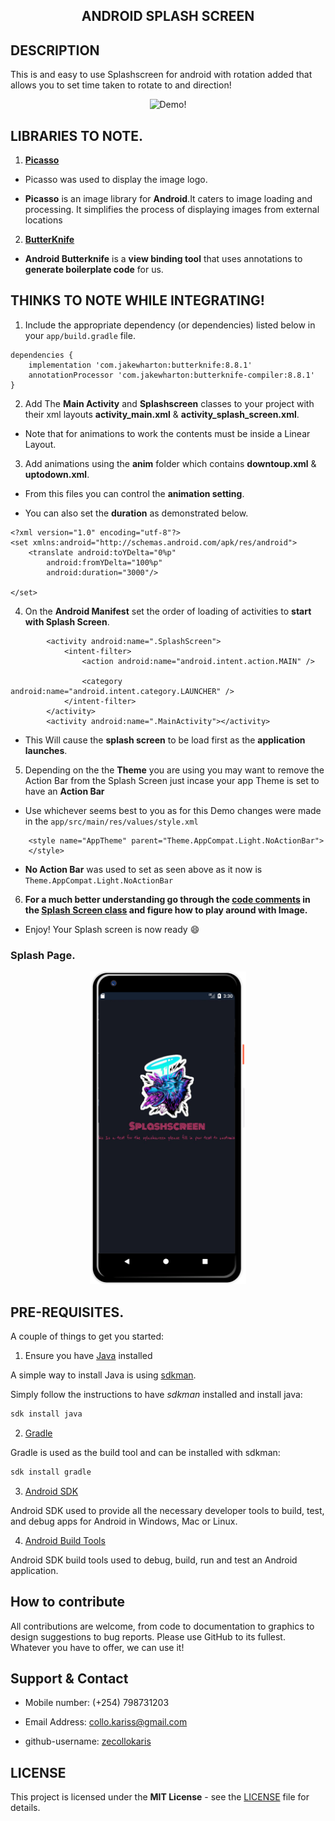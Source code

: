## <p align="center">ANDROID SPLASH SCREEN<p>

## DESCRIPTION

This is and easy to use Splashscreen for android with rotation added that allows you to set time taken to rotate to and direction!

<p align="center">
<img width="250" src="https://user-images.githubusercontent.com/36197725/53446706-a308b000-3a24-11e9-8df5-874d7c96e150.gif" alt="Demo!" />
<p>


## LIBRARIES TO NOTE.

1. **[Picasso](https://github.com/square/okhttp)**

- Picasso was used to display the image logo.

- **Picasso** is an image library for **Android**.It caters to image loading and processing. It simplifies the process of displaying images from external locations


2. **[ButterKnife](http://jakewharton.github.io/butterknife/)**

- **Android Butterknife** is a **view binding tool** that uses annotations to **generate boilerplate code** for us.

## THINKS TO NOTE WHILE INTEGRATING!

1. Include the appropriate dependency (or dependencies) listed below in your `app/build.gradle` file.

```
dependencies {
    implementation 'com.jakewharton:butterknife:8.8.1'
    annotationProcessor 'com.jakewharton:butterknife-compiler:8.8.1'
}
```

2. Add The **Main Activity** and **Splashscreen** classes to your project with their xml layouts **activity_main.xml** & **activity_splash_screen.xml**.

- Note that for animations to work the contents must be inside a Linear Layout.

3. Add animations using the **anim** folder which contains **downtoup.xml** & **uptodown.xml**.

- From this files you can control the **animation setting**.

- You can also set the **duration** as demonstrated below.

```
<?xml version="1.0" encoding="utf-8"?>
<set xmlns:android="http://schemas.android.com/apk/res/android">
    <translate android:toYDelta="0%p"
        android:fromYDelta="100%p"
        android:duration="3000"/>

</set>
```
4. On the **Android Manifest** set the order of loading of activities to **start with Splash Screen**.

```
        <activity android:name=".SplashScreen">
            <intent-filter>
                <action android:name="android.intent.action.MAIN" />

                <category android:name="android.intent.category.LAUNCHER" />
            </intent-filter>
        </activity>
        <activity android:name=".MainActivity"></activity>
```

- This Will cause the **splash screen** to be load first as the **application launches**. 

5. Depending on the the **Theme** you are using you may want to remove the Action Bar from the Splash Screen just incase your app Theme is set to have an **Action Bar**

- Use whichever seems best to you as for this Demo changes were made in the `app/src/main/res/values/style.xml`

```
    <style name="AppTheme" parent="Theme.AppCompat.Light.NoActionBar">
    </style>
```

- **No Action Bar** was used to set as seen above as it now is `Theme.AppCompat.Light.NoActionBar`

6. **For a much better understanding go through the [code comments](https://github.com/zecollokaris/Animated-Android-Splash-Screen/blob/master/app/src/main/java/com/splashscreen/splashscreen/SplashScreen.java) in the [Splash Screen class](https://github.com/zecollokaris/Animated-Android-Splash-Screen/blob/master/app/src/main/java/com/splashscreen/splashscreen/SplashScreen.java) and figure how to play around with Image.**

- Enjoy! Your Splash screen is now ready :smile:

### Splash Page.

<p align="center">
<img align="centre" width="250" src="Spec.md/Disp1.png" alt="Splash page" />
<p>

## PRE-REQUISITES.

A couple of things to get you started:

1. Ensure you have [Java](https://java.com/en/download/) installed

A simple way to install Java is using [sdkman](https://sdkman.io/).

Simply follow the instructions to have _sdkman_ installed and install java:

```bash
sdk install java
```

2. [Gradle](https://gradle.org/)

Gradle is used as the build tool and can be installed with sdkman:

```bash
sdk install gradle
```

3. [Android SDK](https://developer.android.com/studio/)

Android SDK used to provide all the necessary developer tools to build, test, and debug apps for Android in Windows, Mac or Linux.

4. [Android Build Tools](https://developer.android.com/studio/releases/build-tools)

Android SDK build tools used to debug, build, run and test an Android application.


## How to contribute

All contributions are welcome, from code to documentation to graphics to design suggestions to bug reports. Please use GitHub to its fullest. Whatever you have to offer, we can use it!


## Support & Contact

- Mobile number: (+254) 798731203

- Email Address: collo.kariss@gmail.com

- github-username: [zecollokaris](https://github.com/zecollokaris)

## LICENSE

This project is licensed under the **MIT License** - see the [LICENSE](LICENSE) file for details.